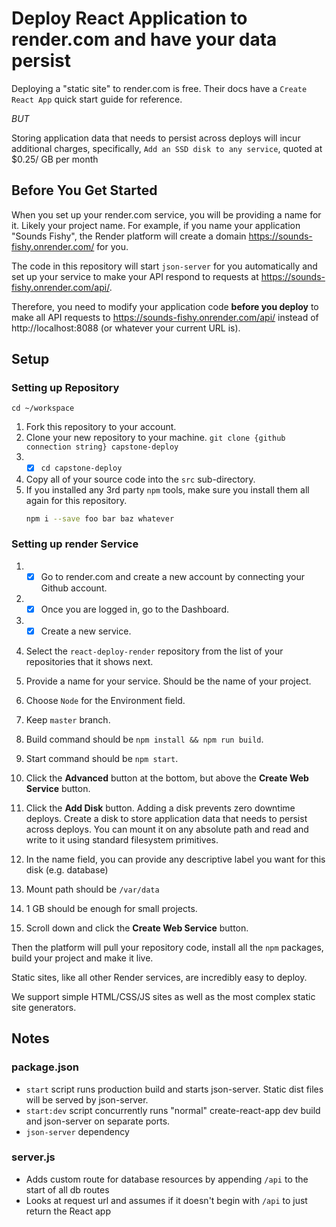 # Deploy React Application to render.com and have your data persist

Deploying a "static site" to render.com is free. 
Their docs have a `Create React App` quick start guide for reference.

*BUT*

Storing application data that needs to persist across deploys will incur additional charges, specifically,  `Add an SSD disk to any service`, quoted at $0.25/ GB per month


## Before You Get Started

When you set up your render.com service, you will be providing a name for it. Likely your project name. For example, if you name your application "Sounds Fishy", the Render platform will create a domain https://sounds-fishy.onrender.com/ for you.

The code in this repository will start `json-server` for you automatically and set up your service to make your API respond to requests at https://sounds-fishy.onrender.com/api/.

Therefore, you need to modify your application code **before you deploy** to make all API requests to https://sounds-fishy.onrender.com/api/ instead of http://localhost:8088 (or whatever your current URL is).











## Setup

### Setting up Repository

 `cd ~/workspace`
1. Fork this repository to your account.
1. Clone your new repository to your machine.
```git clone {github connection string} capstone-deploy```
1. - [x]  `cd capstone-deploy`
1. Copy all of your source code into the `src` sub-directory.
1. If you installed any 3rd party `npm` tools, make sure you install them all again for this repository.
    ```sh
    npm i --save foo bar baz whatever
    ```

### Setting up render Service

1. - [x]  Go to render.com and create a new account by connecting your Github account.
1. - [x] Once you are logged in, go to the Dashboard.
1. - [x]  Create a new service.
1. Select the `react-deploy-render` repository from the list of your repositories that it shows next.
1. Provide a name for your service. Should be the name of your project.
1. Choose `Node` for the Environment field.
1. Keep `master` branch.
1. Build command should be `npm install && npm run build`.
1. Start command should be `npm start`.
1. Click the **Advanced** button at the bottom, but above the **Create Web Service** button.
1. Click the **Add Disk** button.  Adding a disk prevents zero downtime deploys.  Create a disk to store application data that needs to persist across deploys. You can mount it on any absolute path and read and write to it using standard filesystem primitives.

1. In the name field, you can provide any descriptive label you want for this disk (e.g. database)
1. Mount path should be `/var/data`
1. 1 GB should be enough for small projects.
2. Scroll down and click the **Create Web Service** button.

Then the platform will pull your repository code, install all the `npm` packages, build your project and make it live.




Static sites, like all other Render services, are incredibly easy to deploy.

We support simple HTML/CSS/JS sites as well as the most complex static site generators. 






## Notes

### **package.json**

* `start` script runs production build and starts json-server. Static dist files will be served by json-server.
* `start:dev` script concurrently runs "normal" create-react-app dev build and json-server on separate ports.
* `json-server` dependency

### **server.js**

* Adds custom route for database resources by appending `/api` to the start of all db routes
* Looks at request url and assumes if it doesn't begin with `/api` to just return the React app

